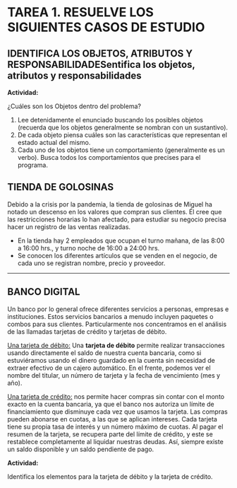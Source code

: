 # TAREA 1. RESUELVE LOS SIGUIENTES CASOS DE ESTUDIO
## IDENTIFICA LOS OBJETOS, ATRIBUTOS Y RESPONSABILIDADESentifica los objetos, atributos y responsabilidades

**Actividad:**

¿Cuáles son los Objetos dentro del problema?

1. Lee detenidamente el enunciado buscando los posibles objetos (recuerda que los objetos generalmente se nombran con un sustantivo).
2. De cada objeto piensa cuáles son las características que representan el estado actual del mismo.
3. Cada uno de los objetos tiene un comportamiento (generalmente es un verbo). Busca todos los comportamientos que precises para el programa.

## TIENDA DE GOLOSINAS

Debido a la crisis por la pandemia, la tienda de golosinas de Miguel ha notado un descenso en los valores que compran sus clientes. Él cree que las restricciones horarias lo han afectado, para estudiar su negocio precisa hacer un registro de las ventas realizadas.

- En la tienda hay 2 empleados que ocupan el turno mañana, de las 8:00 a 16:00
hrs., y turno noche de 16:00 a 24:00 hrs.
- Se conocen los diferentes artículos que se venden en el negocio, de cada uno se
registran nombre, precio y proveedor.

---

## BANCO DIGITAL

Un banco por lo general ofrece diferentes servicios a personas, empresas e instituciones. Estos servicios bancarios a menudo incluyen paquetes o combos para sus clientes. Particularmente nos concentramos en el análisis de las llamadas tarjetas de crédito y tarjetas de débito. 

<ins>Una tarjeta de débito:</ins> Una **tarjeta de débito** permite realizar transacciones usando directamente
 el saldo de nuestra cuenta bancaria, como si estuviéramos usando el dinero guardado
 en la cuenta sin necesidad de extraer efectivo de un cajero automático. En el frente, podemos ver el
 nombre del titular, un número de tarjeta y la fecha de vencimiento (mes y año).

<ins>Una tarjeta de crédito:</ins> nos permite hacer compras sin contar con el monto exacto en la cuenta bancaria, ya que el banco nos autoriza un límite de financiamiento que disminuye cada vez que usamos la tarjeta. Las compras pueden abonarse en cuotas, a las que se aplican intereses. Cada tarjeta tiene su propia tasa de interés y un número máximo de cuotas. Al pagar el resumen de la tarjeta, se recupera parte del límite de crédito, y este se restablece completamente al liquidar nuestras deudas. Así, siempre existe un saldo disponible y un saldo pendiente de pago. 

**Actividad:**

Identifica los elementos para la tarjeta de débito y la tarjeta de crédito.
